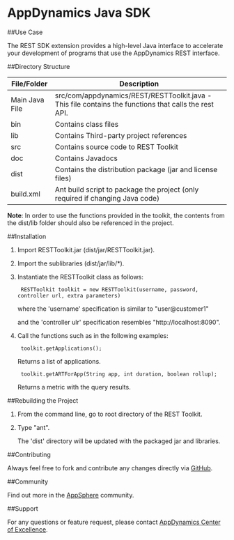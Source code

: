 # AppDynamics Java SDK

##Use Case

The REST SDK extension provides a high-level Java interface to accelerate your development of programs that use the AppDynamics REST interface.

##Directory Structure

| File/Folder | Description |
| --- | --- |
| Main Java File | src/com/appdynamics/REST/RESTToolkit.java - This file contains the functions that calls the rest API. |
| bin | Contains class files |
| lib | Contains Third-party project references |
| src | Contains source code to REST Toolkit |
| doc | Contains Javadocs |
| dist | Contains the distribution package (jar and license files) |
| build.xml | Ant build script to package the project (only required if changing Java code)

**Note**: In order to use the functions provided in the toolkit, the contents from the dist/lib folder should also be referenced in the project.

##Installation

1. Import RESTToolkit.jar (dist/jar/RESTToolkit.jar).

2. Import the sublibraries (dist/jar/lib/\*).

3. Instantiate the RESTToolkit class as follows:

        RESTToolkit toolkit = new RESTToolkit(username, password, controller url, extra parameters)

    where the 'username' specification is similar to "user@customer1"
    
    and the 'controller ulr' specification resembles "http://localhost:8090".

4. Call the functions such as in the following examples:

        toolkit.getApplications();
    Returns a list of applications.

        toolkit.getARTForApp(String app, int duration, boolean rollup);
    Returns a metric with the query results.

##Rebuilding the Project

1. From the command line, go to root directory of the REST Toolkit. 

2. Type "ant".

    The 'dist' directory will be updated with the packaged jar and libraries.


##Contributing

Always feel free to fork and contribute any changes directly via [GitHub](https://github.com/Appdynamics/java-sdk).

##Community

Find out more in the [AppSphere](http://appsphere.appdynamics.com/t5/Extensions/Java-SDK-for-AppDynamics/idi-p/899) community.

##Support

For any questions or feature request, please contact [AppDynamics Center of Excellence](mailto:ace-request@appdynamics.com).
